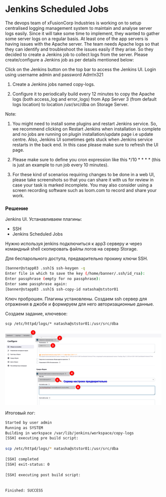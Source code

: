 # Jenkins Scheduled Jobs

The devops team of xFusionCorp Industries is working on to setup centralised logging management system to maintain and analyse server logs easily. Since it will take some time to implement, they wanted to gather some server logs on a regular basis. At least one of the app servers is having issues with the Apache server. The team needs Apache logs so that they can identify and troubleshoot the issues easily if they arise. So they decided to create a Jenkins job to collect logs from the server. Please create/configure a Jenkins job as per details mentioned below:


Click on the Jenkins button on the top bar to access the Jenkins UI. Login using username admin and password Adm!n321

1. Create a Jenkins jobs named copy-logs.

2. Configure it to periodically build every 12 minutes to copy the Apache logs (both access_log and error_logs) from App Server 3 (from default logs location) to location /usr/src/dba on Storage Server.

Note:

1. You might need to install some plugins and restart Jenkins service. So, we recommend clicking on Restart Jenkins when installation is complete and no jobs are running on plugin installation/update page i.e update centre. Also, Jenkins UI sometimes gets stuck when Jenkins service restarts in the back end. In this case please make sure to refresh the UI page.

2. Please make sure to define you cron expression like this */10 * * * * (this is just an example to run job every 10 minutes).

3. For these kind of scenarios requiring changes to be done in a web UI, please take screenshots so that you can share it with us for review in case your task is marked incomplete. You may also consider using a screen recording software such as loom.com to record and share your work.



### Решение

Jenkins UI. Устанавливаем плагины:
- SSH
- Jenkins Scheduled Jobs

Нужно используя jenkins подключиться к app3 серверу и через командный shell скопировать файлы логов на сервер Storage.

Для беспарольного доступа, предварительно прокину ключи SSH.

```bash
[banner@stapp03 .ssh]$ ssh-keygen -q
Enter file in which to save the key (/home/banner/.ssh/id_rsa): 
Enter passphrase (empty for no passphrase): 
Enter same passphrase again: 
[banner@stapp03 .ssh]$ ssh-copy-id natasha@ststor01
```

Ключ проброшен. Плагины установлены. Создаем ssh сервер для отражения в джобе и формируем для него авторизационные данные.

Создаем задание, ключевое:

`scp /etc/httpd/logs/* natasha@ststor01:/usr/src/dba`

![](../Level_2/img/5_job.png)

Итоговый лог:

```bash
Started by user admin
Running as SYSTEM
Building in workspace /var/lib/jenkins/workspace/copy-logs
[SSH] executing pre build script:

scp /etc/httpd/logs/* natasha@ststor01:/usr/src/dba

[SSH] completed
[SSH] exit-status: 0

[SSH] executing post build script:


Finished: SUCCESS
```
